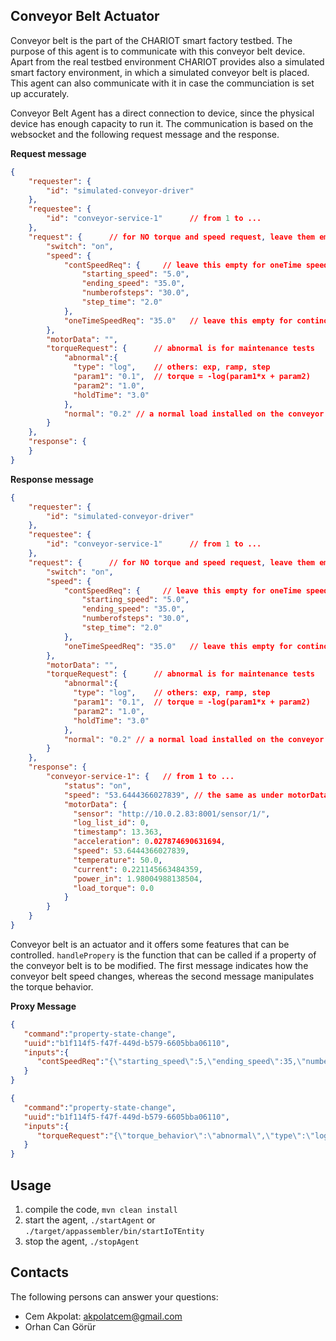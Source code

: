 ## Conveyor Belt Actuator

Conveyor belt is the part of the CHARIOT smart factory testbed. The purpose of this agent is to communicate with this conveyor belt device. Apart from the real testbed environment
CHARIOT provides also a simulated smart factory environment, in which a simulated conveyor belt is placed. This agent can also communicate with it in case the communciation is set up accurately. 

Conveyor Belt Agent has a direct connection to device, since the physical device has enough capacity to run it. The communication is based on the websocket and the following request message and the response.  

**Request message**
```json
{
    "requester": {
        "id": "simulated-conveyor-driver"
    },
    "requestee": {
        "id": "conveyor-service-1"      // from 1 to ...
    },
    "request": {      // for NO torque and speed request, leave them empty, "".
        "switch": "on",
        "speed": {
            "contSpeedReq": {     // leave this empty for oneTime speed req.
                "starting_speed": "5.0",
                "ending_speed": "35.0",
                "numberofsteps": "30.0",
                "step_time": "2.0"
            },
            "oneTimeSpeedReq": "35.0"   // leave this empty for continous speed reqs.
        },
        "motorData": "",
        "torqueRequest": {      // abnormal is for maintenance tests
            "abnormal":{
              "type": "log",    // others: exp, ramp, step
              "param1": "0.1",  // torque = -log(param1*x + param2)
              "param2": "1.0",
              "holdTime": "3.0"
            },
            "normal": "0.2" // a normal load installed on the conveyor
        }
    },
    "response": {
    }
}
```
**Response message**
```json
{
    "requester": {
        "id": "simulated-conveyor-driver"
    },
    "requestee": {
        "id": "conveyor-service-1"      // from 1 to ...
    },
    "request": {      // for NO torque and speed request, leave them empty, "".
        "switch": "on",
        "speed": {
            "contSpeedReq": {     // leave this empty for oneTime speed req.
                "starting_speed": "5.0",
                "ending_speed": "35.0",
                "numberofsteps": "30.0",
                "step_time": "2.0"
            },
            "oneTimeSpeedReq": "35.0"   // leave this empty for continous speed reqs.
        },
        "motorData": "",
        "torqueRequest": {      // abnormal is for maintenance tests
            "abnormal":{
              "type": "log",    // others: exp, ramp, step
              "param1": "0.1",  // torque = -log(param1*x + param2)
              "param2": "1.0",
              "holdTime": "3.0"
            },
            "normal": "0.2" // a normal load installed on the conveyor
        }
    },
    "response": {
        "conveyor-service-1": {   // from 1 to ...
            "status": "on",
            "speed": "53.6444366027839", // the same as under motorData
            "motorData": {
              "sensor": "http://10.0.2.83:8001/sensor/1/",
              "log_list_id": 0,
              "timestamp": 13.363,
              "acceleration": 0.027874690631694,
              "speed": 53.6444366027839,
              "temperature": 50.0,
              "current": 0.221145663484359,
              "power_in": 1.98004988138504,
              "load_torque": 0.0
            }
        }
    }
}
```

Conveyor belt is an actuator and it offers some features that can be controlled. `handlePropery` is the function that can be called if a property of the conveyor belt is to be modified.
The first message indicates how the conveyor belt speed changes, whereas the second message manipulates the torque behavior. 

**Proxy Message** 
```json
{
   "command":"property-state-change",
   "uuid":"b1f114f5-f47f-449d-b579-6605bba06110",
   "inputs":{
      "contSpeedReq":"{\"starting_speed\":5,\"ending_speed\":35,\"numberofsteps\":30,\"step_time\":2,\"oneTimeSpeedReq\":25}"
   }
}
```
```json
{
   "command":"property-state-change",
   "uuid":"b1f114f5-f47f-449d-b579-6605bba06110",
   "inputs":{
      "torqueRequest":"{\"torque_behavior\":\"abnormal\",\"type\":\"log\",\"param1\":0.1,\"param2\":1,\"holdTime\":3}"
   }
}
```
## Usage
1. compile the code, `mvn clean install`
2. start the agent, `./startAgent` or `./target/appassembler/bin/startIoTEntity`
3. stop the agent, `./stopAgent`  

## Contacts

The following persons can answer your questions: 

- Cem Akpolat: [akpolatcem@gmail.com](mailto://akpolatcem@gmail.com)
- Orhan Can Görür